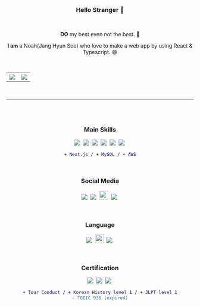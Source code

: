 
<br/>

### <div align="center">Hello Stranger 👋 </div>

<br/>

<div align="center">

**DO** my best even not the best. 🏃

**I am** a Noah(Jang Hyun Soo) who love to make a web app by using React & Typescript. 😄
  
</div>

<br/>

<table align="center">
  <tr>
    <td valign="top"><img align="top" src="https://github-readme-stats.vercel.app/api?username=noah071610&show_icons=true&hide_border=true" />
    <td valign="top"><img align="top" src="https://github-readme-stats.vercel.app/api/top-langs/?username=noah071610&layout=compact&hide_border=true"/>
  </tr>
</table>

<br/>


---

<br/><br/>

<div align="center">
	
### Main Skills
  
<img src="https://img.shields.io/badge/HTML5-E34F26?style=flat&logo=HTML5&logoColor=white"/>&nbsp;
<img src="https://img.shields.io/badge/CSS3-1572B6?style=flat&logo=CSS3&logoColor=white"/>&nbsp; 
<img src="https://img.shields.io/badge/JavaScript-F7DF1E?style=flat&logo=JavaScript&logoColor=white"/>&nbsp;
<img src="https://img.shields.io/badge/TypeScript-3178C6?style=flat&logo=TypeScript&logoColor=white"/>&nbsp;
<img src="https://img.shields.io/badge/React-61DAFB?style=flat&logo=React&logoColor=white"/>&nbsp;
<img src="https://img.shields.io/badge/Node.js-339933?style=flat&logo=node-dot-js&logoColor=white"/>&nbsp;

```diff
+ Next.js / + MySQL / + AWS
```
	
<br/>
	
### Social Media

<a href="https://github.com/noah071610" target="_blank"><img src="https://image.flaticon.com/icons/png/24/25/25657.png"/></a>&nbsp;
<a href="https://www.instagram.com/salmonchobab" target="_blank"><img src="https://image.flaticon.com/icons/png/24/1409/1409946.png"/></a>&nbsp;
<a href="https://velog.io/@noah071610" target="_blank"><img width="24px" src="https://api.faviconkit.com/velog.io/144"/></a>&nbsp;
<a href="noah071610@naver.com"><img src="https://image.flaticon.com/icons/png/24/552/552486.png"/></a>&nbsp;
	
<br/>
	
### Language

<img src="https://image.flaticon.com/icons/png/24/197/197582.png" />&nbsp;
<img width="23" src="https://image.flaticon.com/icons/png/24/197/197484.png" />&nbsp;
<img src="https://image.flaticon.com/icons/png/24/197/197604.png" />&nbsp;
	
<br/>
	
### Certification

<img src="https://img.shields.io/badge/Engineer_Information-000000?style=flat"/>&nbsp;
<img src="https://img.shields.io/badge/English_Interpreter-1572B6?style=flat"/>&nbsp;
<img src="https://img.shields.io/badge/Japanese_Interpreter-E34F26?style=flat"/>&nbsp;

```diff
+ Tour Conduct / + Korean History level 1 / + JLPT level 1
- TOEIC 930 (expired)
```
	
</div>

<br/><br/><br/>

